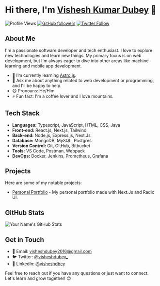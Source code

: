 # Hi there, I'm [Vishesh Kumar Dubey](https://visheshdubey.com) 👋

![Profile Views](https://komarev.com/ghpvc/?username=vishesdhubey)
[![GitHub followers](https://img.shields.io/github/followers/visheshdubey?style=social)](https://github.com/visheshdubey)
[![Twitter Follow](https://img.shields.io/twitter/follow/visheshdubey_?style=social)](https://twitter.com/visheshdubey_)

## About Me
I'm a passionate software developer and tech enthusiast. I love to explore new technologies and learn new things. My primary focus is on web development, but I'm always eager to dive into other areas like machine learning and mobile app development.

- 🌱 I’m currently learning [Astro.js](https://reactjs.org).
- 💬 Ask me about anything related to web development or programming, and I'll be happy to help.
- 😄 Pronouns: He/Him
- ⚡ Fun fact: I'm a coffee lover and I love mountains.

## Tech Stack
- **Languages:** Typescript, JavaScript, HTML, CSS, Java
- **Front-end:** React.js, Next.js, Tailwind
- **Back-end:** Node.js, Express.js, Next.Js
- **Database:** MongoDB, MySQL, Postgres
- **Version Control:** Git, GitHub, Bitbucket
- **Tools:** VS Code, Postman, Webpack
- **DevOps:** Docker, Jenkins, Prometheus, Grafana

## Projects
Here are some of my notable projects:

- [Personal Portfolio](https://github.com/visheshdubey/visheshdubey.com) - My personal portfolio made with Next.Js and Radix UI.

## GitHub Stats
![Your Name's GitHub Stats](https://github-readme-stats.vercel.app/api?username=visheshdubey&show_icons=true&count_private=true&hide=prs,issues&theme=dark)

## Get in Touch
- 📧 Email: visheshdubey2016@gmail.com
- 🐦 Twitter: [@visheshdubey_](https://twitter.com/visheshdubey_)
- 💼 LinkedIn: [@visheshdbey](https://www.linkedin.com/in/visheshdbey)

Feel free to reach out if you have any questions or just want to connect. Let's learn and grow together! 😊


<!---
visheshdubey/visheshdubey is a ✨ special ✨ repository because its `README.md` (this file) appears on your GitHub profile.
You can click the Preview link to take a look at your changes.
--->

